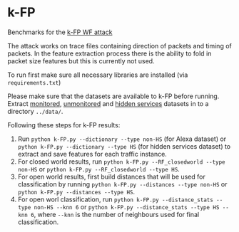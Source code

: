 # k-FP

Benchmarks for the [k-FP WF attack](http://www.homepages.ucl.ac.uk/~ucabaye/k-fp.pdf) 


The attack works on trace files containing direction of packets and timing of packets. In the feature extraction process there is the ability to fold in packet size features but this is currently not used.

To run first make sure all necessary libraries are installed (via ```requirements.txt```)

Please make sure that the datasets are available to k-FP before running. Extract [monitored](http://www.homepages.ucl.ac.uk/~ucabaye/monitored.tar.gz), [unmonitored](http://www.homepages.ucl.ac.uk/~ucabaye/unmonitored.tar.gz) and [hidden services](http://www.homepages.ucl.ac.uk/~ucabaye/HS.tar.gz) datasets in to a directory ```../data/```.

Following these steps for k-FP results:

1. Run ```python k-FP.py --dictionary --type non-HS``` (for Alexa dataset) or ```python k-FP.py --dictionary --type HS``` (for hidden services dataset) to extract and save features for each traffic instance.
2. For closed world results, run ```python k-FP.py --RF_closedworld --type non-HS``` or ```python k-FP.py --RF_closedworld --type HS```.
3. For open world results, first build distances that will be used for classification by running ```python k-FP.py --distances --type non-HS``` or ```python k-FP.py --distances --type HS```.
4. For open worl classification, run  ```python k-FP.py --distance_stats --type non-HS --knn 6``` or ```python k-FP.py --distance_stats --type HS --knn 6```, where ```--knn``` is the number of neighbours used for final classification.
